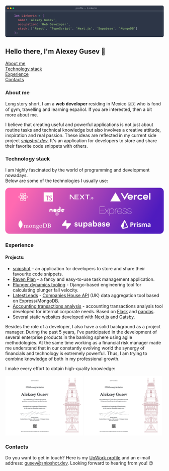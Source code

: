 [![header](./images/header.svg)](https://github.com/Linkerin)

## Hello there, I'm Alexey Gusev 👋

[About me](#about)  
[Technology stack](#technologies)  
[Experience](#experience)  
[Contacts](#contacts)

### About me <a id="about"></a>

Long story short, I am a **web developer** residing in Mexico 🇲🇽 who is fond of gym, travelling and learning español. If you are interested, then a bit more about me.

I believe that creating useful and powerful applications is not just about routine tasks and technical knowledge but also involves a creative attitude, inspiration and real passion. These ideas are reflected in my current side project [_snipshot.dev_](https://snipshot.dev). It's an application for developers to store and share their favorite code snippets with others.

### Technology stack <a id="technologies"></a>

I am highly fascinated by the world of programming and development nowadays.  
Below are some of the technologies I usually use:

![Technologies stack](./images/technologies.webp)

### Experience <a id="experience"></a>

#### Projects:

- [snipshot](https://snipshot.dev) – an application for developers to store and share their favourite code snippets.
- [Raven Plan](https://github.com/Linkerin/raven-plan-demo) - a fancy and easy-to-use task management application.
- [Plunger dynamics tooling](https://plungerdynamics.com/tools/) - Django-based engineering tool for calculating plunger fall velocity.
- [LatestLeads](https://latestleads.co.uk) - [Companies House API](https://developer.company-information.service.gov.uk) (UK) data aggregation tool based on Express/MongoDB.
- [Accounting transactions analysis](https://github.com/Linkerin/transactions) - accounting transactions analysis tool developed for internal corporate needs. Based on [Flask](https://flask.palletsprojects.com) and [pandas](https://pandas.pydata.org).
- Several static websites developed with [Next.js](https://nextjs.org) and [Gatsby](https://www.gatsbyjs.com).

Besides the role of a developer, I also have a solid background as a project manager. During the past 5 years, I've participated in the development of several enterprise products in the banking sphere using agile methodologies. At the same time working as a financial risk manager made me understand that in our constantly evolving world the synergy of financials and technology is extremely powerful. Thus, I am trying to combine knowledge of both in my professional growth.

I make every effort to obtain high-quality knowledge:

<a href="https://certificates.cs50.io/263f9a9a-0062-4a1e-ab85-893204096c60.pdf?size=letter" aria-label="Navigate to CS50x certificate page"><img src="./images/CS50x.png" alt="CS50x course certificate" width="49%"></a>
<a href="https://certificates.cs50.io/ed642583-26e6-4697-84ab-05dad7d5bb6b.pdf?size=letter" aria-label="Navigate to CS50Web certificate page"><img src="./images/CS50Web.png" alt="CS50Web course certificate" width="49%"></a>

### Contacts <a id="contacts"></a>

Do you want to get in touch? Here is my [UpWork profile](https://upwork.com/freelancers/~01a560d422b3a5df3e) and an e-mail address: [gusev@snipshot.dev](mailto:gusev@snipshot.dev). Looking forward to hearing from you! 😉
